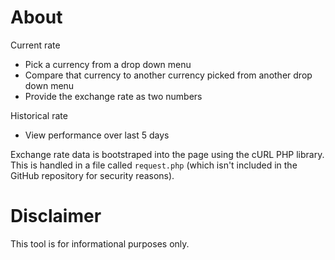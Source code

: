 # About

Current rate
- Pick a currency from a drop down menu
- Compare that currency to another currency picked from another drop down menu
- Provide the exchange rate as two numbers

Historical rate 
- View performance over last 5 days

Exchange rate data is bootstraped into the page using the cURL PHP library. This is handled in a file called `request.php` (which isn't included in the GitHub 
repository for security reasons).


# Disclaimer
This tool is for informational purposes only. 